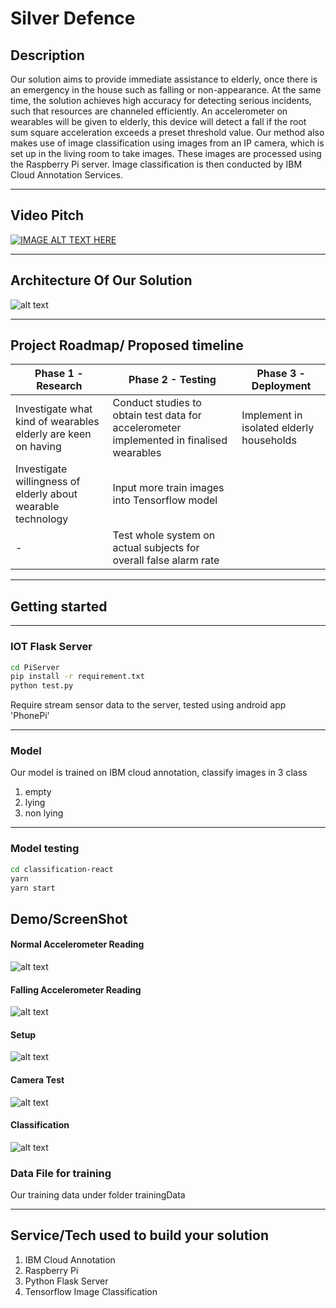 # Silver Defence
## Description

Our solution aims to provide immediate assistance to elderly, once there is an emergency in the house such as falling or non-appearance. At the same time, the solution achieves high accuracy for detecting serious incidents, such that resources are channeled efficiently. An accelerometer on wearables will be given to elderly, this device will detect a fall if the root sum square acceleration exceeds a preset threshold value. Our method also makes use of image classification using images from an IP camera, which is set up in the living room to take images. These images are processed using the Raspberry Pi server. Image classification is then conducted by IBM Cloud Annotation Services.


---

## Video Pitch 


[![IMAGE ALT TEXT HERE](http://img.youtube.com/vi/s02yc2wPgXE/0.jpg)](http://www.youtube.com/watch?v=s02yc2wPgXE)

---

## Architecture Of Our Solution

![alt text](./arche.png "Architecture Diagram")

---

## Project Roadmap/ Proposed timeline

Phase 1 - Research | Phase 2 - Testing | Phase 3 - Deployment
--- | --- | ---
Investigate what kind of wearables elderly are keen on having | Conduct studies to obtain test data for accelerometer implemented in finalised wearables | Implement in isolated elderly households
Investigate willingness of elderly about wearable technology | Input more train images into Tensorflow model | 
-|Test whole system on actual subjects for overall false alarm rate|

---

## Getting started

---
### IOT Flask Server

```sh
cd PiServer
pip install -r requirement.txt
python test.py
```

Require stream sensor data to the server, tested using android app 'PhonePi'

---
### Model

Our model is trained on IBM cloud annotation, classify images in 3 class
1. empty
2. lying
3. non lying
---
### Model testing

```sh
cd classification-react
yarn
yarn start
```

## Demo/ScreenShot

#### Normal Accelerometer Reading
![alt text](./ss1.jpg "Normal Accelerometer Reading")


#### Falling Accelerometer Reading
![alt text](./ss2.jpg "Falling Accelerometer Reading")


#### Setup
![alt text](./setup.jpg "Setup")


#### Camera Test
![alt text](./camera_test.jpg "Camera Test")


#### Classification
![alt text](./classification.jpg "Classification")


### Data File for training
Our training data under folder trainingData

---

## Service/Tech used to build your solution

1. IBM Cloud Annotation
2. Raspberry Pi 
3. Python Flask Server
4. Tensorflow Image Classification
